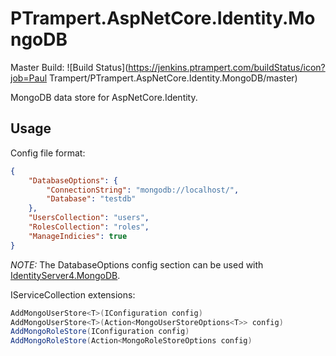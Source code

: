 # PTrampert.AspNetCore.Identity.MongoDB
Master Build: ![Build Status](https://jenkins.ptrampert.com/buildStatus/icon?job=Paul Trampert/PTrampert.AspNetCore.Identity.MongoDB/master)

MongoDB data store for AspNetCore.Identity.

## Usage

Config file format:

```json
{
    "DatabaseOptions": {
        "ConnectionString": "mongodb://localhost/",
        "Database": "testdb"
    },
    "UsersCollection": "users",
    "RolesCollection": "roles",
    "ManageIndicies": true
}
```

*NOTE:* The DatabaseOptions config section can be used with [IdentityServer4.MongoDB](https://github.com/diogodamiani/IdentityServer4.MongoDB/blob/dev/src/IdentityServer4.MongoDB/Configuration/MongoDBConfiguration.cs).

IServiceCollection extensions:
```csharp
AddMongoUserStore<T>(IConfiguration config)
AddMongoUserStore<T>(Action<MongoUserStoreOptions<T>> config)
AddMongoRoleStore(IConfiguration config)
AddMongoRoleStore(Action<MongoRoleStoreOptions config)
```
